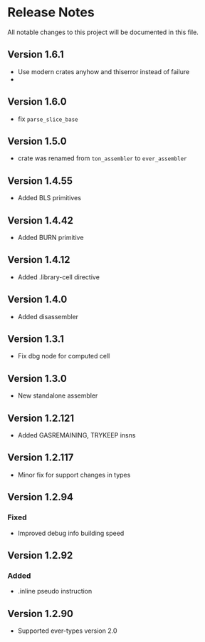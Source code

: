 # Release Notes

All notable changes to this project will be documented in this file.

## Version 1.6.1

- Use modern crates anyhow and thiserror instead of failure
- 
## Version 1.6.0

- fix `parse_slice_base`

## Version 1.5.0

- crate was renamed from `ton_assembler` to `ever_assembler`

## Version 1.4.55

- Added BLS primitives

## Version 1.4.42

- Added BURN primitive

## Version 1.4.12

- Added .library-cell directive

## Version 1.4.0

- Added disassembler

## Version 1.3.1

- Fix dbg node for computed cell

## Version 1.3.0

- New standalone assembler

## Version 1.2.121

- Added GASREMAINING, TRYKEEP insns

## Version 1.2.117

- Minor fix for support changes in types

## Version 1.2.94

### Fixed

- Improved debug info building speed

## Version 1.2.92

### Added

- .inline pseudo instruction

## Version 1.2.90

- Supported ever-types version 2.0

